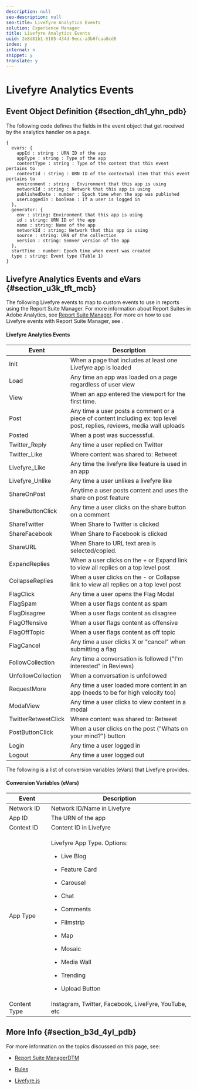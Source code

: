 ```yaml
---
description: null
seo-description: null
seo-title: Livefyre Analytics Events
solution: Experience Manager
title: Livefyre Analytics Events
uuid: 2e8d81b1-6105-434d-9ecc-a3b0fcaa8cd8
index: y
internal: n
snippet: y
translate: y
---
```


# Livefyre Analytics Events


## Event Object Definition {#section_dh1_yhn_pdb}

The following code defines the fields in the event object that get received by the analytics handler on a page.

```
{
  evars: {
    appId : string : URN ID of the app
    appType : string : Type of the app
    contentType : string : Type of the content that this event pertains to
    contextId : string : URN ID of the contextual item that this event pertains to
    environment : string : Environment that this app is using
    networkId : string : Network that this app is using
    publishedDate : number : Epoch time when the app was published
    userLoggedIn : boolean : If a user is logged in
  },
  generator: {
    env : string: Environment that this app is using
    id : string: URN ID of the app
    name : string: Name of the app
    networkId : string: Network that this app is using
    source : string: URN of the collection
    version : string: Semver version of the app
  },
  startTime : number: Epoch time when event was created
  type : string: Event type (Table 1)
}

```

## Livefyre Analytics Events and eVars {#section_u3k_tft_mcb}

The following Livefyre events to map to custom events to use in reports using the Report Suite Manager. For more information about Report Suites in Adobe Analytics, see [Report Suite Manager](https://marketing.adobe.com/resources/help/en_US/reference/report_suites_admin.html). For more on how to use Livefyre events with Report Suite Manager, see [](c_use_livefyre_with_adobe_analytics.md#section_iks_kgd_4cb).

#### Livefyre Analytics Events
| Event |Description |
|---|---|
| Init |When a page that includes at least one Livefyre app is loaded |
| Load |Any time an app was loaded on a page regardless of user view |
| View |When an app entered the viewport for the first time. |
| Post |Any time a user posts a comment or a piece of content including ex: top level post, replies, reviews, media wall uploads |
| Posted |When a post was successsful. |
| Twitter_Reply |Any time a user replied on Twitter |
| Twitter_Like |Where content was shared to: Retweet |
| Livefyre_Like |Any time the livefyre like feature is used in an app |
| Livefyre_Unlike |Any time a user unlikes a livefyre like |
| ShareOnPost |Anytime a user posts content and uses the share on post feature |
| ShareButtonClick |Any time a user clicks on the share button on a comment |
| ShareTwitter |When Share to Twitter is clicked |
| ShareFacebook |When Share to Facebook is clicked |
| ShareURL |When Share to URL text area is selected/copied. |
| ExpandReplies |When a user clicks on the + or Expand link to view all replies on a top level post |
| CollapseReplies |When a user clicks on the - or Collapse link to view all replies on a top level post |
| FlagClick |Any time a user opens the Flag Modal |
| FlagSpam |When a user flags content as spam |
| FlagDisagree |When a user flags content as disagree |
| FlagOffensive |When a user flags content as offensive |
| FlagOffTopic |When a user flags content as off topic |
| FlagCancel |Any time a user clicks X or "cancel" when submitting a flag |
| FollowCollection |Any time a conversation is followed ("I'm interested" in Reviews) |
| UnfollowCollection |When a conversation is unfollowed |
| RequestMore |Any time a user loaded more content in an app (needs to be for high velocity too) |
| ModalView |Any time a user clicks to view content in a modal |
| TwitterRetweetClick |Where content was shared to: Retweet |
| PostButtonClick |When a user clicks on the post ("Whats on your mind?") button |
| Login |Any time a user logged in |
| Logout |Any time a user logged out |

The following is a list of conversion variables (eVars) that Livefyre provides.

#### Conversion Variables (eVars)
<table id="table_dvm_pkd_4cb">  
 <thead> 
  <tr> 
   <th class="entry">Event</th> 
   <th class="entry">Description</th> 
  </tr> 
 </thead>
 <tbody> 
  <tr> 
   <td>Network ID</td> 
   <td>Network ID/Name in Livefyre</td> 
  </tr> 
  <tr> 
   <td>App ID</td> 
   <td>The URN of the app</td> 
  </tr> 
  <tr> 
   <td>Context ID</td> 
   <td>Content ID in Livefyre</td> 
  </tr> 
  <tr> 
   <td>App Type</td> 
   <td> <p>Livefyre App Type. Options:</p> 
    <ul id="ul_sxl_h1y_12b"> 
     <li> <p>Live Blog</p> </li> 
     <li> <p>Feature Card</p> </li> 
     <li> <p>Carousel</p> </li> 
     <li> <p>Chat</p> </li> 
     <li> <p>Comments</p> </li> 
     <li> <p>Filmstrip</p> </li> 
     <li> <p>Map</p> </li> 
     <li> <p>Mosaic</p> </li> 
     <li> <p>Media Wall</p> </li> 
     <li> <p>Trending</p> </li> 
     <li> <p>Upload Button</p> </li> 
    </ul> </td> 
  </tr> 
  <tr> 
   <td>Content Type</td> 
   <td>Instagram, Twitter, Facebook, LiveFyre, YouTube, etc</td> 
  </tr> 
 </tbody> 
</table>


## More Info {#section_b3d_4yl_pdb}

For more information on the topics discussed on this page, see:

* [Report Suite Manager](https://marketing.adobe.com/resources/help/en_US/reference/report_suites_admin.html)[DTM](https://marketing.adobe.com/resources/help/en_US/livefyre/c_filmstrip_app.html)

* [Rules](https://marketing.adobe.com/resources/help/en_US/dtm/rules.html)
* [Livefyre.js](c_reference_livefyre.js_comp.md#topic_hcz_ppx_2cb)

